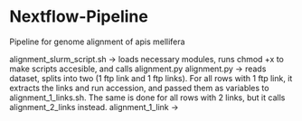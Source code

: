 # Nextflow-Pipeline
Pipeline for genome alignment of apis mellifera

alignment_slurm_script.sh -> loads necessary modules, runs chmod +x to make scripts accesible, and calls alignment.py
alignment.py -> reads dataset, splits into two (1 ftp link and 1 ftp links). For all rows with 1 ftp link, it extracts the links and run accession, and passed them as variables to alignment_1_links.sh. The same is done for all rows with 2 links, but it calls alignment_2_links instead.
alignment_1_link -> 
